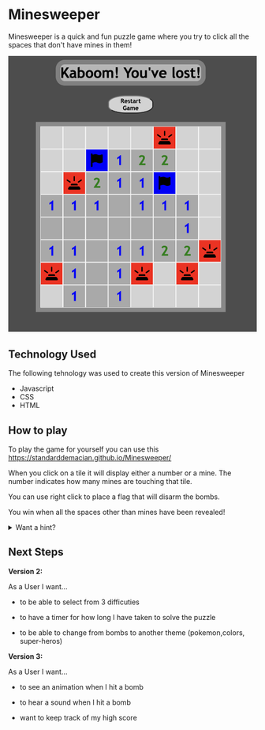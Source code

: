 Minesweeper
================

Minesweeper is a quick and fun puzzle game where you try to click all the spaces that don't have mines in them!

![Minesweeper](Minesweeper.png)


## Technology Used

The following tehnology was used to create this version of Minesweeper

- Javascript
- CSS
- HTML

## How to play

To play the game for yourself you can use this https://standarddemacian.github.io/Minesweeper/

When you click on a tile it will display either a number or a mine. The number indicates how many mines are touching that tile. 

You can use right click to place a flag that will disarm the bombs. 

You win when all the spaces other than mines have been revealed!

<details>
<summary>Want a hint?</summary>
<br>
The corners are the best way to be certain of a mine!
</details>

## Next Steps

**Version 2:**

As a User I want...

- to be able to select from 3 difficuties

- to have a timer for how long I have taken to solve the puzzle

- to be able to change from bombs to another theme (pokemon,colors, super-heros)


**Version 3:** 

As a User I want...

- to see an animation when I hit a bomb

- to hear a sound when I hit a bomb

- want to keep track of my high score